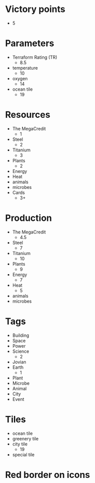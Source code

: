 # Victory points

- 5

# Parameters

- Terraform Rating (TR)
  - 8.5
- temperature
  - 10
- oxygen
  - 14
- ocean tile
  - 19

# Resources

- The MegaCredit
  - 1
- Steel
  - 2
- Titanium
  - 3
- Plants
  - 2
- Energy
- Heat
- animals
- microbes
- Cards
  - 3+

# Production

- The MegaCredit
  - 4.5
- Steel
  - 7
- Titanium
  - 10
- Plants
  - 9
- Energy
  - 7
- Heat
  - 5
- animals
- microbes

# Tags

- Building
- Space
- Power
- Science
  - 2
- Jovian
- Earth
  - 1
- Plant
- Microbe
- Animal
- City
- Event

# Tiles

- ocean tile
- greenery tile
- city tile
  - 19
- special tile

# Red border on icons

